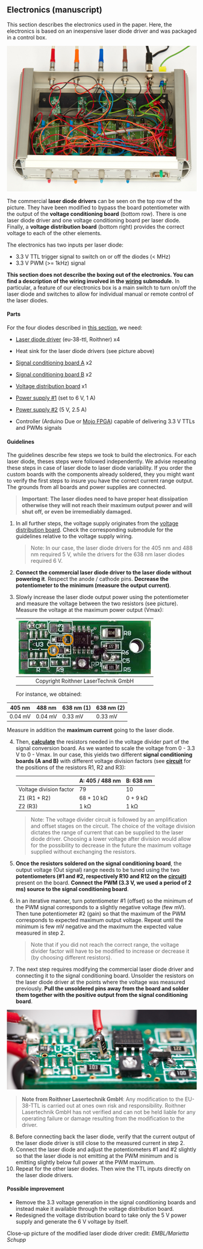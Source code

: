 ## Electronics (manuscript)

This section describes the electronics used in the paper. Here, the electronics is based on an inexpensive laser diode driver and was packaged in a control box.

![Electronics box](Electronics_box.jpg)

The commercial **laser diode drivers** can be seen on the top row of the picture. They have been modified to bypass the board potentiometer with the output of the **voltage conditioning board** (bottom row). There is one laser diode driver and one voltage conditioning board per laser diode. Finally, a **voltage distribution board** (bottom right) provides the correct voltage to each of the other elements.

The electronics has two inputs per laser diode:

- 3.3 V TTL trigger signal to switch on or off the diodes (< MHz)
- 3.3 V PWM (>= 1kHz) signal

**This section does not describe the boxing out of the electronics. You can find a description of the wiring involved in the [wiring](Wiring) submodule.** In particular, a feature of our electronics box is a main switch to turn on/off the laser diode and switches to allow for individual manual or remote control of the laser diodes.

#### Parts

For the four diodes described in [this section](https://github.com/ries-lab/LaserEngine/tree/master/Electronics), we need:

- [Laser diode driver](http://www.roithner-laser.com/ld_electronics.html) (eu-38-ttl, Roithner) x4

- Heat sink for the laser diode drivers (see picture above)

- [Signal conditioning board A](Custom_signal_conditioning) x2

- [Signal conditioning board B](Custom_signal_conditioning) x2

- [Voltage distribution board](Custom_voltage_distribution) x1

- [Power supply #1](https://www.reichelt.com/de/en/eco-friendly-plug-in-power-supply-max-1000-ma-usb-mw-3k10gs-p87339.html?&trstct=pos_0) (set to 6 V, 1 A)

- [Power supply #2](https://www.reichelt.com/de/de/steckernetzteil-12-w-5-v-2-4-a-stabilisiert-gs15e-1p1j-p161604.html?&trstct=pos_0) (5 V, 2.5 A)

- Controller (Arduino Due or [Mojo FPGA](https://github.com/jdeschamps/MicroMojo)) capable of delivering 3.3 V TTLs and PWMs signals 

  

#### Guidelines

 The guidelines describe few steps we took to build the electronics. For each laser diode, theses steps were followed independently. We advise repeating these steps in case of laser diode to laser diode variability. If you order the custom boards with the components already soldered, they you might want to verify the first steps to insure you have the correct current range output. The grounds from all boards and power supplies are connected.

> **Important**: **The laser diodes need to have proper heat dissipation otherwise they will not reach their maximum output power and will shut off, or even be irremediably damaged.** 

1. In all further steps, the voltage supply originates from the [voltage distribution board](Custom_voltage_distribution). Check the corresponding submodule for the guidelines relative to the voltage supply wiring.

   > Note: In our case, the laser diode drivers for the 405 nm and 488 nm required 5 V, while the drivers for the 638 nm laser diodes required 6 V.

2. **Connect the commercial laser diode driver to the laser diode without powering it**. Respect the anode / cathode pins. **Decrease the potentiometer to the minimum (measure the output current)**.

3. Slowly increase the laser diode output power using the potentiometer and measure the voltage between the two resistors (see picture). Measure the voltage at the maximum power output (Vmax): 

   | ![eu-38-ttl](Laser_diode_driver.jpg) |
   | :----------------------------------: |
   | Copyright Roithner LaserTechnik GmbH |


   For instance, we obtained:

| 405 nm  | 488 nm  | 638 nm (1) | 638 nm (2) |
| ------- | ------- | ---------- | ---------- |
| 0.04 mV | 0.04 mV | 0.33 mV    | 0.33 mV    |

   Measure in addition the **maximum current** going to the laser diode.


4. Then, **[calculate](http://www.ohmslawcalculator.com/voltage-divider-calculator)** the resistors needed in the voltage divider part of the signal conversion board. As we wanted to scale the voltage from 0 - 3.3 V to 0 - Vmax. In our case, this yields two different **signal conditioning boards (A and B)** with different voltage division factors (see **[circuit](Custom_signal_conditioning/Circuit)** for the positions of the resistors R1, R2 and R3):

   |                         | A: 405 / 488 nm | B: 638 nm |
   | ----------------------- | --------------- | --------- |
   | Voltage division factor | 79              | 10        |
   | Z1 (R1 + R2)            | 68 + 10 kΩ      | 0 + 9 kΩ  |
   | Z2 (R3)                 | 1 kΩ            | 1 kΩ      |

   > Note: The voltage divider circuit is followed by an amplification and offset stages on the circuit. The choice of the voltage division dictates the range of current that can be supplied to the laser diode driver. Choosing a lower voltage after division would allow for the possibility to decrease in the future the maximum voltage supplied without exchanging the resistors.

5. **Once the resistors soldered on the signal conditioning board**, the output voltage (Out signal) range needs to be tuned using the two **potentiometers (#1 and #2, respectively R10 and R12 on the [circuit](Circuit))** present on the board. **Connect the PWM (3.3 V, we used a period of 2 ms) source to the signal conditioning board**.

6. In an iterative manner, turn potentiometer #1 (offset) so the minimum of the PWM signal corresponds to a slightly negative voltage (few mV). Then tune potentiometer #2 (gain) so that the maximum of the PWM corresponds to expected maximum output voltage. Repeat until the minimum is few mV negative and the maximum the expected value measured in step 2.

   > Note that if you did not reach the correct range, the voltage divider factor will have to be modified to increase or decrease it (by choosing different resistors).

7. The next step requires modifying the commercial laser diode driver and connecting it to the signal conditioning board. Unsolder the resistors on the laser diode driver at the points where the voltage was measured previously. **Pull the unsoldered pins away from the board and solder them together with the positive output from the signal conditioning board**.
   

![](Laser_diode_driver_modification.jpg)

   > **Note from Roithner Lasertechnik GmbH**: Any modification to the EU-38-TTL is carried out at ones own risk and responsibility. Roithner Lasertechnik GmbH has not verified and can not be held liable for any operating failure or damage resulting from the modification to the driver.

8. Before connecting back the laser diode, verify that the current output of the laser diode driver is still close to the measured current in step 2.
9. Connect the laser diode and adjust the potentiometers #1 and #2 slightly so that the laser diode is not emitting at the PWM minimum and is emitting slightly below full power at the PWM maximum.
10. Repeat for the other laser diodes. Then wire the TTL inputs directly on the laser diode drivers.
    

#### Possible improvement

- Remove the 3.3 voltage generation in the signal conditioning boards and instead make it available through the voltage distribution board.
- Redesigned the voltage distribution board to take only the 5 V power supply and generate the 6 V voltage by itself.



Close-up picture of the modified laser diode driver credit: *EMBL/Marietta Schupp*

